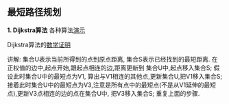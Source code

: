 ## 最短路径规划
**1. Dijkstra算法**
各种算法[演示](http://www.webhek.com/post/pathfinding.html)

Dijkstra算法的[数学证明](https://blog.csdn.net/CrazyKeyboardMan/article/details/78219970)

讲解:
集合U表示当前所得到的点到原点距离, 集合S表示已经找到的最短距离.
在正权值的边中,起点开始,跟起点相连的边,距离更新到 集合U中,起点移入集合S;
假设此时集合U中的最短点为V1, 算出与V1相连的其他点,更新集合U,把V1移入集合S;
接着此时集合U中的最短点为V3,注意是所有点中的最短点(不是从V1延伸的最短点),更新V3点相连的边的点在集合U中, 把V3移入集合S;
重复上面的步骤.


